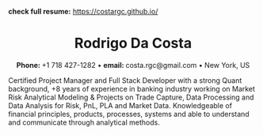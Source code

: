 **check full resume:** https://costargc.github.io/

<h1 align="center">Rodrigo Da Costa</h1>

<p align="center"><strong>Phone: </strong>+1 718 427-1282 &bull; <strong>email: </strong> costa.rgc@gmail.com &bull; New York, US</p>

<p>Certified Project Manager and Full Stack Developer with a strong Quant background, +8 years of experience in banking industry working on Market Risk Analytical Modeling &amp; Projects on Trade Capture, Data Processing and Data Analysis for Risk, PnL, PLA and Market Data. Knowledgeable of financial principles, products, processes, systems and able to understand and communicate through analytical methods.</p>